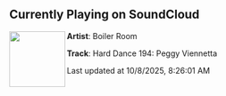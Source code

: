 ## Currently Playing on SoundCloud

[<img align="left" width="100" src="https://i1.sndcdn.com/artworks-gmBB3B7AsgGUCczY-Z5MJOQ-t500x500.jpg">](https://soundcloud.com/platform/hard-dance-194-peggy-viennetta?in=peggyviennetta/sets/peggymix)

**Artist**: Boiler Room 

**Track**: Hard Dance 194: Peggy Viennetta

Last updated at 10/8/2025, 8:26:01 AM
